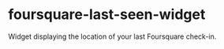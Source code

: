 foursquare-last-seen-widget
===========================

Widget displaying the location of your last Foursquare check-in.
